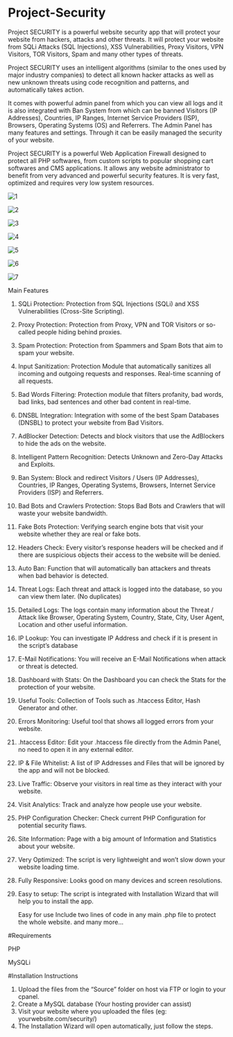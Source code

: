 # Project-Security

Project SECURITY is a powerful website security app that will protect your website from hackers, attacks and other threats. It will protect your website from SQLi Attacks (SQL Injections), XSS Vulnerabilities, Proxy Visitors, VPN Visitors, TOR Visitors, Spam and many other types of threats.

Project SECURITY uses an intelligent algorithms (similar to the ones used by major industry companies) to detect all known hacker attacks as well as new unknown threats using code recognition and patterns, and automatically takes action.

It comes with powerful admin panel from which you can view all logs and it is also integrated with Ban System from which can be banned Visitors (IP Addresses), Countries, IP Ranges, Internet Service Providers (ISP), Browsers, Operating Systems (OS) and Referrers. The Admin Panel has many features and settings. Through it can be easily managed the security of your website.

Project SECURITY is a powerful Web Application Firewall designed to protect all PHP softwares, from custom scripts to popular shopping cart softwares and CMS applications. It allows any website administrator to benefit from very advanced and powerful security features. It is very fast, optimized and requires very low system resources.

![1](https://user-images.githubusercontent.com/73836896/120387503-a26bcc00-c347-11eb-9919-4f6e4790fbc6.jpg)

![2](https://user-images.githubusercontent.com/73836896/120387629-c7f8d580-c347-11eb-8fee-228929088048.jpg)

![3](https://user-images.githubusercontent.com/73836896/120387660-d1823d80-c347-11eb-9f44-811f64d99624.jpg)

![4](https://user-images.githubusercontent.com/73836896/120387678-d646f180-c347-11eb-8bdb-d911dc8edce7.jpg)

![5](https://user-images.githubusercontent.com/73836896/120387704-dcd56900-c347-11eb-83a4-64f1d30e1c33.jpg)

![6](https://user-images.githubusercontent.com/73836896/120387723-e2cb4a00-c347-11eb-9b86-d5bac8571fb1.jpg)

![7](https://user-images.githubusercontent.com/73836896/120387739-e8289480-c347-11eb-82fe-4d7fb53f9975.jpg)


Main Features
1.  SQLi Protection:
    Protection from SQL Injections (SQLi) and XSS Vulnerabilities (Cross-Site Scripting).
2.  Proxy Protection:
    Protection from Proxy, VPN and TOR Visitors or so-called people hiding behind proxies.
3.  Spam Protection:
    Protection from Spammers and Spam Bots that aim to spam your website.
4.  Input Sanitization:
    Protection Module that automatically sanitizes all incoming and outgoing requests and responses. Real-time scanning of all requests.
5.  Bad Words Filtering:
    Protection module that filters profanity, bad words, bad links, bad sentences and other bad content in real-time.
6.  DNSBL Integration:
    Integration with some of the best Spam Databases (DNSBL) to protect your website from Bad Visitors.
7.  AdBlocker Detection:
    Detects and block visitors that use the AdBlockers to hide the ads on the website.
8.  Intelligent Pattern Recognition:
    Detects Unknown and Zero-Day Attacks and Exploits.
9.  Ban System:
    Block and redirect Visitors / Users (IP Addresses), Countries, IP Ranges, Operating Systems, Browsers, Internet Service Providers (ISP) and Referrers.
10. Bad Bots and Crawlers Protection:
    Stops Bad Bots and Crawlers that will waste your website bandwidth.
11. Fake Bots Protection:
    Verifying search engine bots that visit your website whether they are real or fake bots.
12. Headers Check:
    Every visitor’s response headers will be checked and if there are suspicious objects their access to the website will be denied.
13. Auto Ban:
    Function that will automatically ban attackers and threats when bad behavior is detected.
14. Threat Logs:
    Each threat and attack is logged into the database, so you can view them later. (No duplicates)
15. Detailed Logs:
    The logs contain many information about the Threat / Attack like Browser, Operating System, Country, State, City, User Agent, Location and other useful information.
16. IP Lookup:
    You can investigate IP Address and check if it is present in the script’s database
17. E-Mail Notifications:
    You will receive an E-Mail Notifications when attack or threat is detected.
18. Dashboard with Stats:
    On the Dashboard you can check the Stats for the protection of your website.
19. Useful Tools:
    Collection of Tools such as .htaccess Editor, Hash Generator and other.
20. Errors Monitoring:
    Useful tool that shows all logged errors from your website.
21. .htaccess Editor:
    Edit your .htaccess file directly from the Admin Panel, no need to open it in any external editor.
22. IP & File Whitelist:
    A list of IP Addresses and Files that will be ignored by the app and will not be blocked.
23. Live Traffic:
    Observe your visitors in real time as they interact with your website.
24. Visit Analytics:
    Track and analyze how people use your website.
25. PHP Configuration Checker:
    Check current PHP Configuration for potential security flaws.
26. Site Information:
    Page with a big amount of Information and Statistics about your website.
27. Very Optimized:
    The script is very lightweight and won’t slow down your website loading time.
28. Fully Responsive:
    Looks good on many devices and screen resolutions.
29. Easy to setup:
    The script is integrated with Installation Wizard that will help you to install the app.
    
    Easy for use
    Include two lines of code in any main .php file to protect the whole website.
    and many more…

#Requirements

PHP

MySQLi

#Installation Instructions
1. Upload the files from the “Source” folder on host via FTP or login to your cpanel.
2. Create a MySQL database (Your hosting provider can assist)
3. Visit your website where you uploaded the files (eg: yourwebsite.com/security/)
4. The Installation Wizard will open automatically, just follow the steps.

